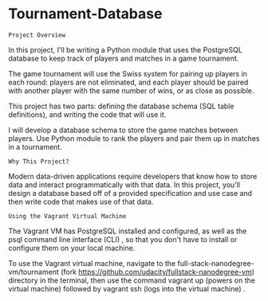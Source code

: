 # Tournament-Database
    Project Overview
In this project, I'll be writing a Python module that uses the PostgreSQL database to keep track of players and matches in a game tournament.

The game tournament will use the Swiss system for pairing up players in each round: players are not eliminated, and each player should be paired with another player with the same number of wins, or as close as possible.

This project has two parts: defining the database schema (SQL table definitions), and writing the code that will use it.

I will develop a database schema to store the game matches between players. Use Python module to rank the players and pair them up in matches in a tournament.

    Why This Project?
Modern data-driven applications require developers that know how to store data and interact programmatically with that data. In this project, you’ll design a database based off of a provided specification and use case and then write code that makes use of that data.

    Using the Vagrant Virtual Machine
The Vagrant VM has PostgreSQL installed and configured, as well as the psql command line interface (CLI) , so that you don't have to install or configure them on your local machine.

To use the Vagrant virtual machine, navigate to the full-stack-nanodegree-vm/tournament (fork https://github.com/udacity/fullstack-nanodegree-vm) directory in the terminal, then use the command vagrant up (powers on the virtual machine) followed by vagrant ssh (logs into the virtual machine) .

